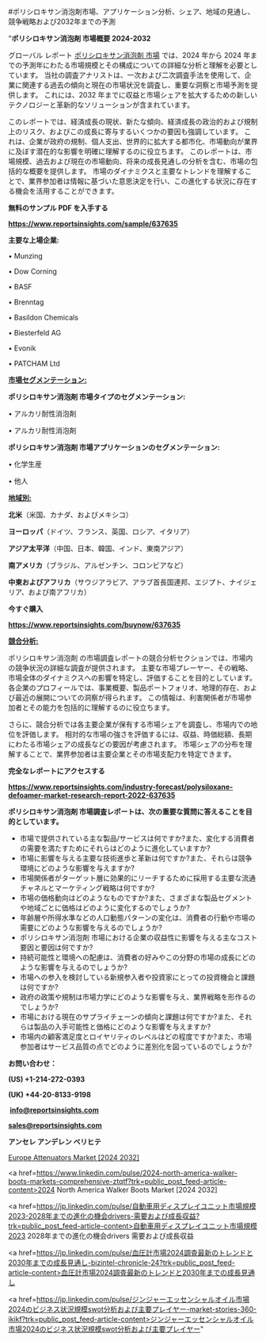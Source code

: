 #ポリシロキサン消泡剤市場、アプリケーション分析、シェア、地域の見通し、競争戦略および2032年までの予測

"<strong>ポリシロキサン消泡剤 市場概要 2024-2032</strong>

グローバル レポート <a href=https://www.reportsinsights.com/sample/637635>ポリシロキサン消泡剤 市場</a> では、2024 年から 2024 年までの予測年にわたる市場規模とその構成についての詳細な分析と理解を必要としています。 当社の調査アナリストは、一次および二次調査手法を使用して、企業に関連する過去の傾向と現在の市場状況を調査し、重要な洞察と市場予測を提供します。 これには、2032 年までに収益と市場シェアを拡大​​するための新しいテクノロジーと革新的なソリューションが含まれています。

このレポートでは、経済成長の現状、新たな傾向、経済成長の政治的および規制上のリスク、およびこの成長に寄与するいくつかの要因も強調しています。 これは、企業が政府の規制、個人支出、世界的に拡大する都市化、市場動向が業界に及ぼす潜在的な影響を明確に理解するのに役立ちます。 このレポートは、市場規模、過去および現在の市場動向、将来の成長見通しの分析を含む、市場の包括的な概要を提供します。 市場のダイナミクスと主要なトレンドを理解することで、業界参加者は情報に基づいた意思決定を行い、この進化する状況に存在する機会を活用することができます。

<strong><b>無料のサンプル PDF を入手する</b></strong>

<a href=https://www.reportsinsights.com/sample/637635><strong><u>https://www.reportsinsights.com/sample/637635</u></strong></a>

<strong>主要な上場企業:</strong>

• Munzing

• Dow Corning

• BASF

• Brenntag

• Basildon Chemicals

• Biesterfeld AG

• Evonik

• PATCHAM Ltd

<strong><u>市場セグメンテーション</u></strong><strong><u>:</u></strong>

<strong>ポリシロキサン消泡剤 市場タイプのセグメンテーション:</strong>

• アルカリ耐性消泡剤

• アルカリ耐性消泡剤

<strong>ポリシロキサン消泡剤 市場アプリケーションのセグメンテーション:</strong>

• 化学生産

• 他人

<strong><u>地域別</u></strong><strong><u>:</u></strong>

<strong>北米</strong>（米国、カナダ、およびメキシコ）

<strong>ヨーロッパ</strong>（ドイツ、フランス、英国、ロシア、イタリア）

<strong>アジア太平洋</strong>（中国、日本、韓国、インド、東南アジア）

<strong>南アメリカ</strong>（ブラジル、アルゼンチン、コロンビアなど）

<strong>中東およびアフリカ</strong>（サウジアラビア、アラブ首長国連邦、エジプト、ナイジェリア、および南アフリカ）

<strong>今すぐ購入</strong>

<a href=https://www.reportsinsights.com/buynow/637635><strong><u>https://www.reportsinsights.com/buynow/637635</u></strong></a>

<strong><u>競合分析:</u></strong>

ポリシロキサン消泡剤 の市場調査レポートの競合分析セクションでは、市場内の競争状況の詳細な調査が提供されます。 主要な市場プレーヤー、その戦略、市場全体のダイナミクスへの影響を特定し、評価することを目的としています。 各企業のプロフィールでは、事業概要、製品ポートフォリオ、地理的存在、および最近の展開についての洞察が得られます。 この情報は、利害関係者が市場参加者とその能力を包括的に理解するのに役立ちます。

さらに、競合分析では各主要企業が保有する市場シェアを調査し、市場内での地位を評価します。 相対的な市場の強さを評価するには、収益、時価総額、長期にわたる市場シェアの成長などの要因が考慮されます。 市場シェアの分布を理解することで、業界参加者は主要企業とその市場支配力を特定できます。

<strong>完全なレポートにアクセスする</strong>

<a href=https://www.reportsinsights.com/industry-forecast/polysiloxane-defoamer-market-research-report-2022-637635><strong><u><b>https://www.reportsinsights.com/industry-forecast/polysiloxane-defoamer-market-research-report-2022-637635</b></u></strong></a>

<strong><b>ポリシロキサン消泡剤 市場調査レポートは、次の重要な質問に答えることを目的としています。</b></strong>
<ul>
  <li>市場で提供されている主な製品/サービスは何ですか?また、変化する消費者の需要を満たすためにそれらはどのように進化していますか?</li>
  <li>市場に影響を与える主要な技術進歩と革新は何ですか?また、それらは競争環境にどのような影響を与えますか?</li>
  <li>市場関係者がターゲット層に効果的にリーチするために採用する主要な流通チャネルとマーケティング戦略は何ですか?</li>
  <li>市場の価格動向はどのようなものですか?また、さまざまな製品セグメントや地域ごとに価格はどのように変化するのでしょうか?</li>
  <li>年齢層や所得水準などの人口動態パターンの変化は、消費者の行動や市場の需要にどのような影響を与えるのでしょうか?</li>
  <li>ポリシロキサン消泡剤 市場における企業の収益性に影響を与える主なコスト要因と要因は何ですか?</li>
  <li>持続可能性と環境への配慮は、消費者の好みやこの分野の市場の成長にどのような影響を与えるのでしょうか?</li>
  <li>市場への参入を検討している新規参入者や投資家にとっての投資機会と課題は何ですか?</li>
  <li>政府の政策や規制は市場力学にどのような影響を与え、業界戦略を形作るのでしょうか?</li>
  <li>市場における現在のサプライチェーンの傾向と課題は何ですか?また、それらは製品の入手可能性と価格にどのような影響を与えますか?</li>
  <li>市場内の顧客満足度とロイヤリティのレベルはどの程度ですか?また、市場参加者はサービス品質の点でどのように差別化を図っているのでしょうか?</li>
</ul>
<strong>お問い合わせ：</strong>

<strong>(US) +1-214-272-0393</strong>

<strong>(UK) +44-20-8133-9198</strong>

<strong> </strong><a href=info@reportsinsights.com><strong><u>info@reportsinsights.com</u></strong></a>

<a href=sales@reportsinsights.com><strong><u>sales@reportsinsights.com</u></strong></a>

<strong>アンセレ アンデレン ベリヒテ</strong>

<a href=https://www.linkedin.com/pulse/europe-attenuators-markets-2024-comprehensive-qsaac/>Europe Attenuators Market [2024 2032]</a>

<a href=https://www.linkedin.com/pulse/2024-north-america-walker-boots-markets-comprehensive-ztqtf?trk=public_post_feed-article-content>2024 North America Walker Boots Market [2024 2032]</a>

<a href=https://jp.linkedin.com/pulse/自動車用ディスプレイユニット市場規模2023-2028年までの進化の機会drivers-需要および成長収益?trk=public_post_feed-article-content>自動車用ディスプレイユニット市場規模2023 2028年までの進化の機会drivers 需要および成長収益</a>

<a href=https://jp.linkedin.com/pulse/血圧計市場2024調査最新のトレンドと2030年までの成長見通し-bizintel-chronicle-24?trk=public_post_feed-article-content>血圧計市場2024調査最新のトレンドと2030年までの成長見通し</a>

<a href=https://jp.linkedin.com/pulse/ジンジャーエッセンシャルオイル市場2024のビジネス状況規模swot分析および主要プレイヤー-market-stories-360-ikikf?trk=public_post_feed-article-content>ジンジャーエッセンシャルオイル市場2024のビジネス状況規模swot分析および主要プレイヤー</a>"
